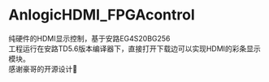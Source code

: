 # AnlogicHDMI_FPGAcontrol
纯硬件的HDMI显示控制，基于安路EG4S20BG256   
工程运行在安路TD5.6版本编译器下，直接打开下载边可以实现HDMI的彩条显示模块。  
感谢豪哥的开源设计🙏

